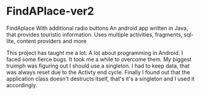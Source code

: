 # FindAPlace-ver2

FindAplace With additional radio buttons
An android app written in Java, that provides touristic information. Uses multiple activities, fragments, sql-lite, content providers and more

This project has taught me a lot. A lot about programming in Android. I faced some fierce bugs. It took me a while to overcome them. My biggest truimph was figuring out I should use a singleton.  I had to keep data, that was always reset due to the Activty end cycle. Finally I found out that the application class doesn't destructs itself, that's it's a singleton and I used it accordingly. 

